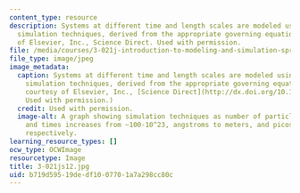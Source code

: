 ```yaml
---
content_type: resource
description: Systems at different time and length scales are modeled using different
  simulation techniques, derived from the appropriate governing equations. Image courtesy
  of Elsevier, Inc., Science Direct. Used with permission.
file: /media/courses/3-021j-introduction-to-modeling-and-simulation-spring-2012/b719d59519dedf1007701a7a298cc80c_3-021js12.jpg
file_type: image/jpeg
image_metadata:
  caption: Systems at different time and length scales are modeled using different
    simulation techniques, derived from the appropriate governing equations. (Image
    courtesy of Elsevier, Inc., [Science Direct](http://dx.doi.org/10.1016/S1369-7021(07)70208-0).
    Used with permission.)
  credit: Used with permission.
  image-alt: A graph showing simulation techniques as number of particles, lengths,
    and times increases from ~100-10^23, angstroms to meters, and picoseconds to seconds,
    respectively.
learning_resource_types: []
ocw_type: OCWImage
resourcetype: Image
title: 3-021js12.jpg
uid: b719d595-19de-df10-0770-1a7a298cc80c
---
```

